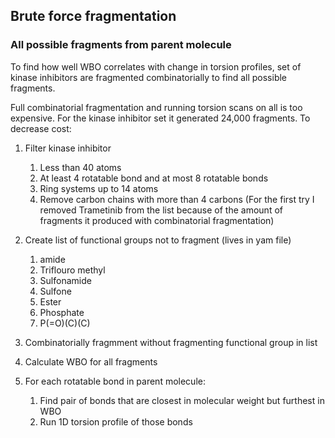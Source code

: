 ## Brute force fragmentation 
### All possible fragments from parent molecule

To find how well WBO correlates with change in torsion profiles, set of 
kinase inhibitors are fragmented combinatorially to find all possible fragments. 

Full combinatorial fragmentation and running torsion scans on all is too expensive.
For the kinase inhibitor set it generated 24,000 fragments. To decrease cost:  

1. Filter kinase inhibitor 
    1. Less than 40 atoms 
    2. At least 4 rotatable bond and at most 8 rotatable bonds
    3. Ring systems up to 14 atoms
    4. Remove carbon chains with more than 4 carbons
    (For the first try I removed Trametinib from the list because of the amount of fragments it produced with combinatorial fragmentation)
    
1. Create list of functional groups not to fragment (lives in yam file)
    1. amide
    2. Triflouro methyl
    3. Sulfonamide
    4. Sulfone
    5. Ester
    6. Phosphate
    7. P(=O)(C)(C) 
2. Combinatorially fragmment without fragmenting functional group in list
3. Calculate WBO for all fragments
4. For each rotatable bond in parent molecule:
    1. Find pair of bonds that are closest in molecular weight but furthest in WBO
    2. Run 1D torsion profile of those bonds
